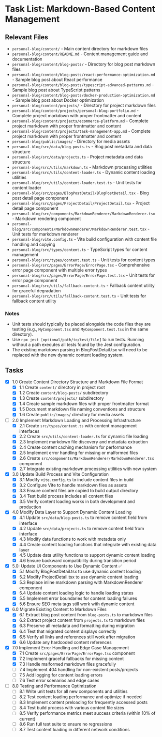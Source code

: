 # Task List: Markdown-Based Content Management

## Relevant Files

- `personal-blog/content/` - Main content directory for markdown files
- `personal-blog/content/README.md` - Content management guide and documentation
- `personal-blog/content/blog-posts/` - Directory for blog post markdown files
- `personal-blog/content/blog-posts/react-performance-optimization.md` - Sample blog post about React performance
- `personal-blog/content/blog-posts/typescript-advanced-patterns.md` - Sample blog post about TypeScript patterns
- `personal-blog/content/blog-posts/docker-production-optimization.md` - Sample blog post about Docker optimization
- `personal-blog/content/projects/` - Directory for project markdown files
- `personal-blog/content/projects/personal-blog-portfolio.md` - Complete project markdown with proper frontmatter and content
- `personal-blog/content/projects/ecommerce-platform.md` - Complete project markdown with proper frontmatter and content
- `personal-blog/content/projects/task-management-app.md` - Complete project markdown with proper frontmatter and content
- `personal-blog/public/images/` - Directory for media assets
- `personal-blog/src/data/blog-posts.ts` - Blog post metadata and data structure
- `personal-blog/src/data/projects.ts` - Project metadata and data structure
- `personal-blog/src/utils/markdown.ts` - Markdown processing utilities
- `personal-blog/src/utils/content-loader.ts` - Dynamic content loading utilities
- `personal-blog/src/utils/content-loader.test.ts` - Unit tests for content loader
- `personal-blog/src/pages/BlogPostDetail/BlogPostDetail.tsx` - Blog post detail page component
- `personal-blog/src/pages/ProjectDetail/ProjectDetail.tsx` - Project detail page component
- `personal-blog/src/components/MarkdownRenderer/MarkdownRenderer.tsx` - Markdown rendering component
- `personal-blog/src/components/MarkdownRenderer/MarkdownRenderer.test.tsx` - Unit tests for markdown renderer
- `personal-blog/vite.config.ts` - Vite build configuration with content file handling and copying
- `personal-blog/src/types/content.ts` - TypeScript types for content management
- `personal-blog/src/types/content.test.ts` - Unit tests for content types
- `personal-blog/src/pages/ErrorPage/ErrorPage.tsx` - Comprehensive error page component with multiple error types
- `personal-blog/src/pages/ErrorPage/ErrorPage.test.tsx` - Unit tests for error page component
- `personal-blog/src/utils/fallback-content.ts` - Fallback content utility for graceful degradation
- `personal-blog/src/utils/fallback-content.test.ts` - Unit tests for fallback content utility

### Notes

- Unit tests should typically be placed alongside the code files they are testing (e.g., `MyComponent.tsx` and `MyComponent.test.tsx` in the same directory).
- Use `npx jest [optional/path/to/test/file]` to run tests. Running without a path executes all tests found by the Jest configuration.
- The existing markdown parsing in BlogPostDetail.tsx will need to be replaced with the new dynamic content loading system.

## Tasks

- [x] 1.0 Create Content Directory Structure and Markdown File Format
  - [x] 1.1 Create `content/` directory in project root
  - [x] 1.2 Create `content/blog-posts/` subdirectory
  - [x] 1.3 Create `content/projects/` subdirectory
  - [x] 1.4 Create sample markdown files with proper frontmatter format
  - [x] 1.5 Document markdown file naming conventions and structure
  - [x] 1.6 Create `public/images/` directory for media assets

- [ ] 2.0 Implement Markdown Loading and Processing Infrastructure
  - [x] 2.1 Create `src/types/content.ts` with content management interfaces
  - [x] 2.2 Create `src/utils/content-loader.ts` for dynamic file loading
  - [x] 2.3 Implement markdown file discovery and metadata extraction
  - [x] 2.4 Create content caching mechanism for performance
  - [x] 2.5 Implement error handling for missing or malformed files
  - [x] 2.6 Create `src/components/MarkdownRenderer/MarkdownRenderer.tsx` component
  - [x] 2.7 Integrate existing markdown processing utilities with new system

- [x] 3.0 Update Build Process and Vite Configuration
  - [x] 3.1 Modify `vite.config.ts` to include content files in build
  - [x] 3.2 Configure Vite to handle markdown files as assets
  - [x] 3.3 Ensure content files are copied to build output directory
  - [x] 3.4 Test build process includes all content files
  - [x] 3.5 Verify content loading works in both development and production

- [x] 4.0 Modify Data Layer to Support Dynamic Content Loading
  - [x] 4.1 Update `src/data/blog-posts.ts` to remove content field from interface
  - [x] 4.2 Update `src/data/projects.ts` to remove content field from interface
  - [x] 4.3 Modify data functions to work with metadata only
  - [x] 4.4 Create content loading functions that integrate with existing data layer
  - [x] 4.5 Update data utility functions to support dynamic content loading
  - [x] 4.6 Ensure backward compatibility during transition period

- [x] 5.0: Update UI Components to Use Dynamic Content ✅
  - [x] 5.1 Modify BlogPostDetail.tsx to use dynamic content loading
  - [x] 5.2 Modify ProjectDetail.tsx to use dynamic content loading  
  - [x] 5.3 Replace inline markdown parsing with MarkdownRenderer component
  - [x] 5.4 Update content loading logic to handle loading states
  - [x] 5.5 Implement error boundaries for content loading failures
  - [x] 5.6 Ensure SEO meta tags still work with dynamic content

- [x] 6.0 Migrate Existing Content to Markdown Files
  - [x] 6.1 Extract blog post content from `blog-posts.ts` to markdown files
  - [x] 6.2 Extract project content from `projects.ts` to markdown files
  - [x] 6.3 Preserve all metadata and formatting during migration
  - [x] 6.4 Test that migrated content displays correctly
  - [x] 6.5 Verify all links and references still work after migration
  - [x] 6.6 Update any hardcoded content references

- [x] 7.0 Implement Error Handling and Edge Case Management
  - [x] 7.1 Create `src/pages/ErrorPage/ErrorPage.tsx` component
  - [x] 7.2 Implement graceful fallbacks for missing content
  - [x] 7.3 Handle malformed markdown files gracefully
  - [ ] 7.4 Implement 404 handling for non-existent posts/projects
  - [ ] 7.5 Add logging for content loading errors
  - [ ] 7.6 Test error scenarios and edge cases

- [ ] 8.0 Testing and Performance Optimization
  - [ ] 8.1 Write unit tests for all new components and utilities
  - [ ] 8.2 Test content loading performance and optimize if needed
  - [ ] 8.3 Implement content preloading for frequently accessed posts
  - [ ] 8.4 Test build process with various content file sizes
  - [ ] 8.5 Verify performance metrics meet success criteria (within 10% of current)
  - [ ] 8.6 Run full test suite to ensure no regressions
  - [ ] 8.7 Test content loading in different network conditions
